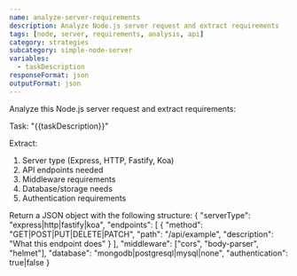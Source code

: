 ```yaml
---
name: analyze-server-requirements
description: Analyze Node.js server request and extract requirements
tags: [node, server, requirements, analysis, api]
category: strategies
subcategory: simple-node-server
variables:
  - taskDescription
responseFormat: json
outputFormat: json
---
```


Analyze this Node.js server request and extract requirements:

Task: "{{taskDescription}}"

Extract:
1. Server type (Express, HTTP, Fastify, Koa)
2. API endpoints needed
3. Middleware requirements
4. Database/storage needs
5. Authentication requirements

Return a JSON object with the following structure:
{
  "serverType": "express|http|fastify|koa",
  "endpoints": [
    {
      "method": "GET|POST|PUT|DELETE|PATCH",
      "path": "/api/example",
      "description": "What this endpoint does"
    }
  ],
  "middleware": ["cors", "body-parser", "helmet"],
  "database": "mongodb|postgresql|mysql|none",
  "authentication": true|false
}